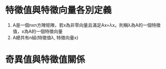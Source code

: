 特徵值與特徵向量各別定義
===
1. A是一個nxn方陣矩陣，若x為非零向量且滿足Ax=λx。則稱λ為A的一個特徵值，x為A的一個特徵向量
2. A總共有n組(特徵值λ, 特徵向量x)

奇異值與特徵值關係
===
